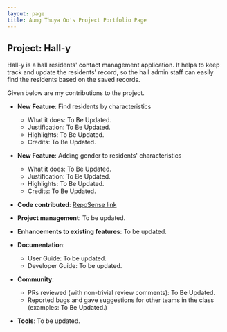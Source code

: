 ```yaml
---
layout: page
title: Aung Thuya Oo's Project Portfolio Page
---
```


## Project: Hall-y

Hall-y is a hall residents' contact management application. It helps to keep track and update the residents' record, so the hall admin staff can easily find the residents based on the saved records.

Given below are my contributions to the project.

* **New Feature**: Find residents by characteristics
  * What it does: To Be Updated.
  * Justification: To Be Updated. 
  * Highlights: To Be Updated.  
  * Credits: To Be Updated.
  
* **New Feature**: Adding gender to residents' characteristics
  * What it does: To Be Updated.
  * Justification: To Be Updated.
  * Highlights: To Be Updated.
  * Credits: To Be Updated.
  
* **Code contributed**: [RepoSense link](https://nus-cs2103-ay2021s1.github.io/tp-dashboard/#breakdown=true&search=athuyaoo)

* **Project management**: To be updated.

* **Enhancements to existing features**: To be updated.

* **Documentation**:
  * User Guide: To be updated.
  * Developer Guide: To be updated.

* **Community**:
  * PRs reviewed (with non-trivial review comments): To Be Updated.
  * Reported bugs and gave suggestions for other teams in the class (examples: To Be Updated.)


* **Tools**: To be updated.
